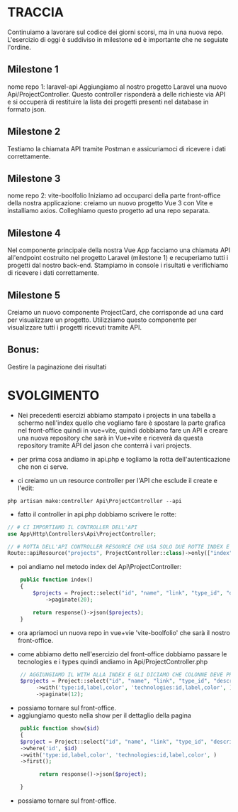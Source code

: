 # TRACCIA

Continuiamo a lavorare sul codice dei giorni scorsi, ma in una nuova repo.
L'esercizio di oggi è suddiviso in milestone ed è importante che ne seguiate l'ordine.

## Milestone 1

nome repo 1: laravel-api
Aggiungiamo al nostro progetto Laravel una nuovo Api/ProjectController. Questo controller risponderà a delle richieste via API e si occuperà di restituire la lista dei progetti presenti nel database in formato json.

## Milestone 2

Testiamo la chiamata API tramite Postman e assicuriamoci di ricevere i dati correttamente.

## Milestone 3

nome repo 2: vite-boolfolio
Iniziamo ad occuparci della parte front-office della nostra applicazione: creiamo un nuovo progetto Vue 3 con Vite e installiamo axios.
Colleghiamo questo progetto ad una repo separata.

## Milestone 4

Nel componente principale della nostra Vue App facciamo una chiamata API all'endpoint costruito nel progetto Laravel (milestone 1) e recuperiamo tutti i progetti dal nostro back-end.
Stampiamo in console i risultati e verifichiamo di ricevere i dati correttamente.

## Milestone 5

Creiamo un nuovo componente ProjectCard, che corrisponde ad una card per visualizzare un progetto. Utilizziamo questo componente per visualizzare tutti i progetti ricevuti tramite API.

## Bonus:

Gestire la paginazione dei risultati

# SVOLGIMENTO

-   Nei precedenti esercizi abbiamo stampato i projects in una tabella a schermo nell'index quello che vogliamo fare è spostare la parte grafica nel front-office quindi in vue+vite, quindi dobbiamo fare un API e creare una nuova repository che sarà in Vue+vite e riceverà da questa repository tramite API del jason che conterrà i vari projects.

-   per prima cosa andiamo in api.php e togliamo la rotta dell'autenticazione che non ci serve.
-   ci creiamo un un resource controller per l'API che esclude il create e l'edit:

```
php artisan make:controller Api\ProjectController --api
```

-   fatto il controller in api.php dobbiamo scrivere le rotte:

```php
// # CI IMPORTIAMO IL CONTROLLER DELL'API
use App\Http\Controllers\Api\ProjectController;

// # ROTTA DELL'API CONTROLLER RESOURCE CHE USA SOLO DUE ROTTE INDEX E SHOW
Route::apiResource("projects", ProjectController::class)->only(["index", "show"]);
```

-   poi andiamo nel metodo index del Api\ProjectController:

```php
    public function index()
    {
        $projects = Project::select("id", "name", "link", "type_id", "description", "cover_image")
            ->paginate(20);

        return response()->json($projects);
    }
```

-   ora apriamoci un nuova repo in vue+vie 'vite-boolfolio' che sarà il nostro front-office.

-   come abbiamo detto nell'esercizio del front-office dobbiamo passare le tecnologies e i types
    quindi andiamo in Api/ProjectController.php

```php
    // AGGIUNGIAMO IL WITH ALLA INDEX E GLI DICIAMO CHE COLONNE DEVE PRENDERE
    $projects = Project::select("id", "name", "link", "type_id", "description", "cover_image")
         ->with('type:id,label,color', 'technologies:id,label,color', ) <-----
         ->paginate(12);
```

-   possiamo tornare sul front-office.
-   aggiungiamo questo nella show per il dettaglio della pagina

```php
    public function show($id)
    {
    $project = Project::select("id", "name", "link", "type_id", "description", "cover_image")
    ->where('id', $id)
    ->with('type:id,label,color', 'technologies:id,label,color', )
    ->first();

          return response()->json($project);

    }
```

-   possiamo tornare sul front-office.

